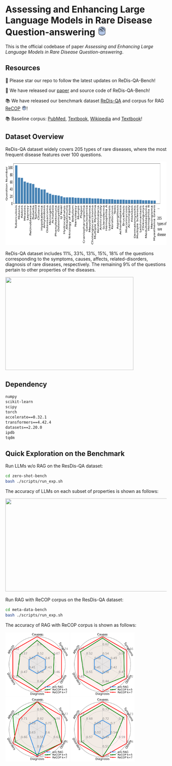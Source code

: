 # Assessing and Enhancing Large Language Models in Rare Disease Question-answering <img width="30" height="30" src="./figures/logo.png">


This is the official codebase of paper _Assessing and Enhancing Large Language Models in Rare Disease Question-answering_.


## Resources
:star2: Please star our repo to follow the latest updates on ReDis-QA-Bench!

:mega: We have released our [paper]() and source code of ReDis-QA-Bench!

:books: We have released our benchmark dataset [ReDis-QA]() and corpus for RAG [ReCOP]() <img width="15" height="15" src="./figures/logo.png">!

:books: Baseline corpus: [PubMed](https://huggingface.co/datasets/MedRAG/pubmed), [Textbook](https://huggingface.co/datasets/MedRAG/textbooks), [Wikipedia](https://huggingface.co/datasets/MedRAG/wikipedia) and [Textbook](https://huggingface.co/datasets/MedRAG/statpearls)!



## Dataset Overview

ReDis-QA dataset widely covers 205 types of rare diseases, where the most frequent disease features over 100 questions.

<img width="900" height="260" src="./figures/disease_freq.png">

ReDis-QA dataset includes 11\%, 33\%, 13\%, 15\%, 18\% of the questions corresponding to the symptoms, causes, affects, related-disorders, diagnosis of rare diseases, respectively. 
The remaining 9\% of the questions pertain to other properties of the diseases.

<img width="400" height="290" src="https://github.com/guanchuwang/redis-bench/blob/main/figures/theme_ratio.png">


## Dependency
```
numpy
scikit-learn
scipy
torch
accelerate==0.32.1
transformers==4.42.4
datasets==2.20.0
ipdb
tqdm
```

## Quick Exploration on the Benchmark

Run LLMs w/o RAG on the ResDis-QA dataset:
```bash
cd zero-shot-bench
bash ./scripts/run_exp.sh
```

The accuracy of LLMs on each subset of properties is shown as follows:

<img width="600" height="290" src="https://github.com/guanchuwang/redis-bench/blob/main/figures/llm_results.png">

Run RAG with ReCOP corpus on the ResDis-QA dataset:
```bash
cd meta-data-bench
bash ./scripts/run_exp.sh
```

The accuracy of RAG with ReCOP corpus is shown as follows:

<img width="200" height="200" src="./figures/radar_Mistral-7B-v0.2.png">&nbsp;<img width="200" height="200" src="./figures/radar_Gemma-1.1-7B.png">&nbsp;<img width="200" height="200" src="./figures/radar_Phi-3-7B.png">&nbsp;<img width="200" height="200" src="./figures/radar_Qwen-2-7B.png">


